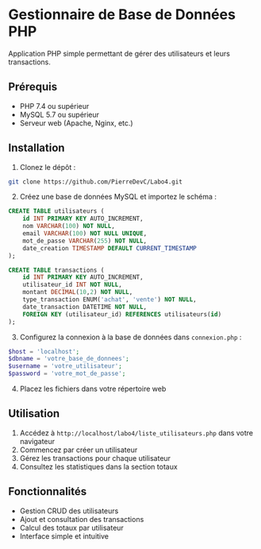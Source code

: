 # Gestionnaire de Base de Données PHP

Application PHP simple permettant de gérer des utilisateurs et leurs transactions.

## Prérequis

- PHP 7.4 ou supérieur
- MySQL 5.7 ou supérieur
- Serveur web (Apache, Nginx, etc.)

## Installation

1. Clonez le dépôt :
```bash
git clone https://github.com/PierreDevC/Labo4.git
```

2. Créez une base de données MySQL et importez le schéma :
```sql
CREATE TABLE utilisateurs (
    id INT PRIMARY KEY AUTO_INCREMENT,
    nom VARCHAR(100) NOT NULL,
    email VARCHAR(100) NOT NULL UNIQUE,
    mot_de_passe VARCHAR(255) NOT NULL,
    date_creation TIMESTAMP DEFAULT CURRENT_TIMESTAMP
);

CREATE TABLE transactions (
    id INT PRIMARY KEY AUTO_INCREMENT,
    utilisateur_id INT NOT NULL,
    montant DECIMAL(10,2) NOT NULL,
    type_transaction ENUM('achat', 'vente') NOT NULL,
    date_transaction DATETIME NOT NULL,
    FOREIGN KEY (utilisateur_id) REFERENCES utilisateurs(id)
);
```

3. Configurez la connexion à la base de données dans `connexion.php` :
```php
$host = 'localhost';
$dbname = 'votre_base_de_donnees';
$username = 'votre_utilisateur';
$password = 'votre_mot_de_passe';
```

4. Placez les fichiers dans votre répertoire web

## Utilisation

1. Accédez à `http://localhost/labo4/liste_utilisateurs.php` dans votre navigateur
2. Commencez par créer un utilisateur
3. Gérez les transactions pour chaque utilisateur
4. Consultez les statistiques dans la section totaux

## Fonctionnalités

- Gestion CRUD des utilisateurs
- Ajout et consultation des transactions
- Calcul des totaux par utilisateur
- Interface simple et intuitive
